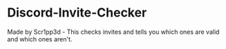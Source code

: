 # Discord-Invite-Checker
Made by Scr1pp3d - This checks invites and tells you which ones are valid and which ones aren't.
